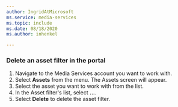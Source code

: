 ```yaml
---
author: IngridAtMicrosoft
ms.service: media-services 
ms.topic: include
ms.date: 08/18/2020
ms.author: inhenkel

---
```


### Delete an asset filter in the portal

1. Navigate to the Media Services account you want to work with.
1. Select **Assets** from the menu. The Assets screen will appear.
1. Select the asset you want to work with from the list.
1. In the Asset filter's list, select **...**.
1. Select **Delete** to delete the asset filter.
